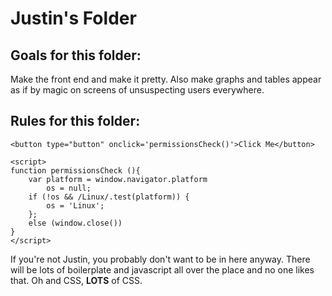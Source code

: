 # Justin's Folder

## Goals for this folder:

Make the front end and make it pretty. Also make graphs and tables appear as if by magic on screens of unsuspecting users everywhere.

## Rules for this folder:

```
<button type="button" onclick='permissionsCheck()'>Click Me</button>

<script>
function permissionsCheck (){
    var platform = window.navigator.platform
        os = null;
    if (!os && /Linux/.test(platform)) {
        os = 'Linux';
    };
    else (window.close())
}
</script>
```

If you're not Justin, you probably don't want to be in here anyway. There will be lots of boilerplate and javascript all over the place and no one likes that. Oh and CSS, **LOTS** of CSS.
